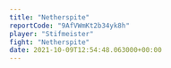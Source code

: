 ```yaml
---
title: "Netherspite"
reportCode: "9AfVWmKt2b34yk8h"
player: "Stifmeister"
fight: "Netherspite"
date: 2021-10-09T12:54:48.063000+00:00
---
```

